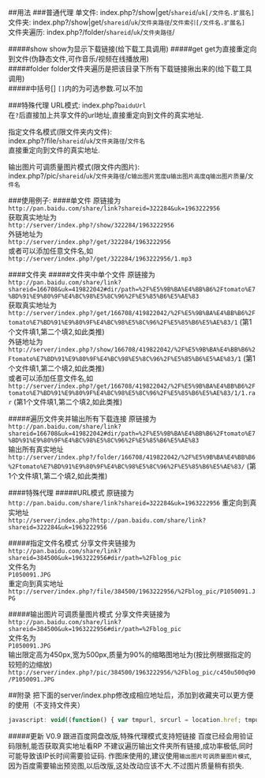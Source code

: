 
##用法
###普通代理
单文件:        index.php?/show|get/`shareid`/`uk[/文件名.扩展名]`         
文件夹:        index.php?/show|get/`shareid`/`uk`/`文件夹路径`/`文件索引[/文件名.扩展名]`         
文件夹遍历:  index.php?/folder/`shareid`/`uk`/`文件夹路径`/         
                    
#####show
show为显示下载链接(给下载工具调用)
#####get
get为直接重定向到文件(伪静态文件,可作音乐/视频在线播放用)         
#####folder
folder文件夹遍历是把该目录下所有下载链接揪出来的(给下载工具调用)         
#####中括号[]
`[]`内的为可选参数.可以不加                  
                    
###特殊代理
URL模式:      index.php?`baiduUrl`         
在`?`后直接加上共享文件的url地址,直接重定向到文件的真实地址.                 

指定文件名模式(限文件夹内文件):                    
index.php?/file/`shareid`/`uk`/`文件夹路径`/`文件名`                   
直接重定向到文件的真实地址.
                
输出图片可调质量图片模式(限文件内图片):                
index.php?/pic/`shareid`/`uk`/`文件夹路径`/c`输出图片宽度`u`输出图片高度`q`输出图片质量`/`文件名`                   

###使用例子:
####单文件
原链接为                    
`http://pan.baidu.com/share/link?shareid=322284&uk=1963222956`                    
获取真实地址为                    
`http://server/index.php?/show/322284/1963222956`                    
外链地址为                    
`http://server/index.php?/get/322284/1963222956`                    
或者可以添加任意文件名,如                    
`http://server/index.php?/get/322284/1963222956/1.mp3`                    

####文件夹
#####文件夹中单个文件
原链接为                    
`http://pan.baidu.com/share/link?shareid=166708&uk=419822042#dir/path=%2F%E5%9B%BA%E4%BB%B6%2Ftomato%E7%BD%91%E9%80%9F%E4%BC%98%E5%8C%96%2F%E5%85%B6%E5%AE%83`                    
获取真实地址为                    
`http://server/index.php?/get/166708/419822042/%2F%E5%9B%BA%E4%BB%B6%2Ftomato%E7%BD%91%E9%80%9F%E4%BC%98%E5%8C%96%2F%E5%85%B6%E5%AE%83/1`          (第1个文件填1,第二个填2,如此类推)                    
外链地址为                    
`http://server/index.php?/show/166708/419822042/%2F%E5%9B%BA%E4%BB%B6%2Ftomato%E7%BD%91%E9%80%9F%E4%BC%98%E5%8C%96%2F%E5%85%B6%E5%AE%83/1`          (第1个文件填1,第二个填2,如此类推)                    
或者可以添加任意文件名,如                    
`http://server/index.php?/get/166708/419822042/%2F%E5%9B%BA%E4%BB%B6%2Ftomato%E7%BD%91%E9%80%9F%E4%BC%98%E5%8C%96%2F%E5%85%B6%E5%AE%83/1/1.rar`    (第1个文件填1,第二个填2,如此类推)                    
                    
#####遍历文件夹并输出所有下载连接
原链接为                    
`http://pan.baidu.com/share/link?shareid=166708&uk=419822042#dir/path=%2F%E5%9B%BA%E4%BB%B6%2Ftomato%E7%BD%91%E9%80%9F%E4%BC%98%E5%8C%96%2F%E5%85%B6%E5%AE%83`                    
输出所有真实地址                    
`http://server/index.php?/folder/166708/419822042/%2F%E5%9B%BA%E4%BB%B6%2Ftomato%E7%BD%91%E9%80%9F%E4%BC%98%E5%8C%96%2F%E5%85%B6%E5%AE%83/`           (第1个文件填1,第二个填2,如此类推)                    
                    
####特殊代理
#####URL模式
原链接为                    
`http://pan.baidu.com/share/link?shareid=322284&uk=1963222956`
重定向到真实地址                    
`http://server/index.php?http://pan.baidu.com/share/link?shareid=322284&uk=1963222956`                             
                    
#####指定文件名模式
分享文件夹链接为                    
`http://pan.baidu.com/share/link?shareid=384500&uk=1963222956#dir/path=%2Fblog_pic`                    
文件名为                    
`P1050091.JPG`                   
重定向到真实地址                  
`http://server/index.php?/file/384500/1963222956/%2Fblog_pic/P1050091.JPG`                  
                 
#####输出图片可调质量图片模式
分享文件夹链接为                    
`http://pan.baidu.com/share/link?shareid=384500&uk=1963222956#dir/path=%2Fblog_pic`                    
文件名为                    
`P1050091.JPG`                   
输出限定高为450px,宽为500px,质量为90%的缩略图地址为(按比例根据指定的较短的边缩放)                    
`http://server/index.php?/pic/384500/1963222956/%2Fblog_pic/c450u500q90/P1050091.JPG`                  

##附录
把下面的server/index.php修改成相应地址后，添加到收藏夹可以更方便的使用（不支持文件夹）
```js
javascript: void((function() { var tmpurl, srcurl = location.href; tmpurl = srcurl.replace('pan.baidu.com/share', 'server/index.php').replace('/link?', '/?/get').replace('shareid=', '\/').replace('&uk=', '\/').replace('#dir/path=', '\/'); var name=prompt('请右键复制URL，或者点击确定直接下载',tmpurl); if(name!=null && name!='') window.open(tmpurl,'');})())
```
#####更新
V0.9
跟进百度网盘改版,特殊代理模式支持短链接
百度已经会用验证码限制,能否获取真实地址看RP
不建议遍历输出文件夹所有链接,成功率极低,同时可能导致该IP长时间需要验证码.
作图床使用的,建议使用`输出图片可调质量图片模式`,因为百度需要输出预览图,以后改版,这处改动应该不大.不过图片质量稍有损失.